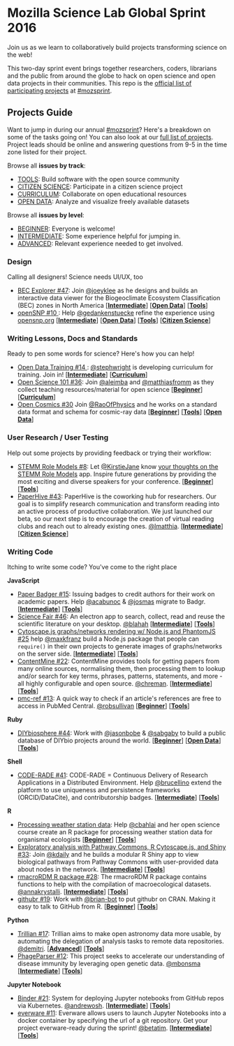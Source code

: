 # Mozilla Science Lab Global Sprint 2016

Join us as we learn to collaboratively build projects transforming science on the web!

This two-day sprint event brings together researchers, coders, librarians and the public from around the globe to hack on open science and open data projects in their communities. This repo is the [official list of participating projects](https://github.com/mozillascience/global-sprint-2016/issues) at [#mozsprint](http://mozillascience.org/global-sprint-2016).

## Projects Guide

Want to jump in during our annual [#mozsprint](http://mozillascience.org/global-sprint-2016)? Here's a breakdown on some of the tasks going on! You can also look at our [full list of projects](https://github.com/mozillascience/global-sprint-2016/issues?q=is%3Aissue+is%3Aopen+label%3AProject). Project leads should be online and answering questions from 9-5 in the time zone listed for their project.

Browse all **issues by track**:

* [TOOLS](https://github.com/mozillascience/global-sprint-2016/issues?q=is%3Aissue+is%3Aopen+label%3A%22%5BTrack%5D+Tools%22): Build software with the open source community
* [CITIZEN SCIENCE](https://github.com/mozillascience/global-sprint-2016/labels/%5BTrack%5D%20Citizen%20Science): Participate in a citizen science project
* [CURRICULUM](https://github.com/mozillascience/global-sprint-2016/issues?q=is%3Aissue+is%3Aopen+label%3A%22%5BTrack%5D+Open+Educational+Resources%22): Collaborate on open educational resources
* [OPEN DATA](https://github.com/mozillascience/global-sprint-2016/labels/%5BTrack%5D%20Open%20Data): Analyze and visualize freely available datasets

Browse all **issues by level**:
* [BEGINNER](https://github.com/mozillascience/global-sprint-2016/issues?q=is%3Aissue+is%3Aopen+label%3A%22%5Blevel%5D+Beginner%22): Everyone is welcome!
* [INTERMEDIATE](https://github.com/mozillascience/global-sprint-2016/issues?q=is%3Aissue+is%3Aopen+label%3A%22%5Blevel%5D+Intermediate%22): Some experience helpful for jumping in.
* [ADVANCED](https://github.com/mozillascience/global-sprint-2016/issues?q=is%3Aissue+is%3Aopen+label%3A%22%5Blevel%5D+Advanced%22): Relevant experience needed to get involved.

### Design

Calling all designers! Science needs UI/UX, too

* [BEC Explorer #47](https://github.com/mozillascience/global-sprint-2016/issues/47): Join [@joeyklee](https://github.com/joeyklee) as he designs and builds an interactive data viewer for the Biogeoclimate Ecosystem Classification (BEC) zones in North America  [**[Intermediate](https://github.com/mozillascience/global-sprint-2016/issues?q=is%3Aissue+is%3Aopen+label%3A%22%5Blevel%5D+Intermediate%22)**] [**[Open Data](https://github.com/mozillascience/global-sprint-2016/labels/%5BTrack%5D%20Open%20Data)**] [**[Tools](https://github.com/mozillascience/global-sprint-2016/issues?q=is%3Aissue+is%3Aopen+label%3A%22%5BTrack%5D+Tools%22)**]
* [ openSNP #10 ](https://github.com/mozillascience/global-sprint-2016/issues/10): Help [@gedankenstuecke](https://github.com/gedankenstuecke) refine the experience using [opensnp.org](http://opensnp.org/)  [**[Intermediate](https://github.com/mozillascience/global-sprint-2016/issues?q=is%3Aissue+is%3Aopen+label%3A%22%5Blevel%5D+Intermediate%22)**] [**[Open Data](https://github.com/mozillascience/global-sprint-2016/labels/%5BTrack%5D%20Open%20Data)**] [**[Tools](https://github.com/mozillascience/global-sprint-2016/issues?q=is%3Aissue+is%3Aopen+label%3A%22%5BTrack%5D+Tools%22)**] [**[Citizen Science](https://github.com/mozillascience/global-sprint-2016/labels/%5BTrack%5D%20Citizen%20Science)**]

### Writing Lessons, Docs and Standards

Ready to pen some words for science? Here's how you can help!

* [ Open Data Training #14 ](https://github.com/mozillascience/global-sprint-2016/issues/14): [@stephwright](https://github.com/stephwright) is developing curriculum for training. Join in! [**[Intermediate](https://github.com/mozillascience/global-sprint-2016/issues?q=is%3Aissue+is%3Aopen+label%3A%22%5Blevel%5D+Intermediate%22)**] [**[Curriculum](https://github.com/mozillascience/global-sprint-2016/issues?q=is%3Aissue+is%3Aopen+label%3A%22%5BTrack%5D+Open+Educational+Resources%22)**]
* [ Open Science 101 #36](https://github.com/mozillascience/global-sprint-2016/issues/36): Join  [@aleimba](https://github.com/aleimba) and [@matthiasfromm](https://github.com/matthiasfromm) as they collect teaching resources/material for open science [**[Beginner](https://github.com/mozillascience/global-sprint-2016/issues?q=is%3Aissue+is%3Aopen+label%3A%22%5Blevel%5D+Beginner%22)**] [**[Curriculum](https://github.com/mozillascience/global-sprint-2016/issues?q=is%3Aissue+is%3Aopen+label%3A%22%5BTrack%5D+Open+Educational+Resources%22)**]
* [Open Cosmics #30](https://github.com/mozillascience/global-sprint-2016/issues/30) Join [@RaoOfPhysics](https://github.com/RaoOfPhysics) and he works on a standard data format and schema for cosmic-ray data [**[Beginner](https://github.com/mozillascience/global-sprint-2016/issues?q=is%3Aissue+is%3Aopen+label%3A%22%5Blevel%5D+Beginner%22)**] [**[Tools](https://github.com/mozillascience/global-sprint-2016/issues?q=is%3Aissue+is%3Aopen+label%3A%22%5BTrack%5D+Tools%22)**]  [**[Open Data](https://github.com/mozillascience/global-sprint-2016/labels/%5BTrack%5D%20Open%20Data)**]

### User Research / User Testing

Help out some projects by providing feedback or trying their workflow:

* [STEMM Role Models #8](https://github.com/mozillascience/global-sprint-2016/issues/8): Let [@KirstieJane](https://github.com/KirstieJane) know [your thoughts on the STEMM Role Models](https://github.com/KirstieJane/STEMMRoleModels/issues/17) app. Inspire future generations by providing the most exciting and diverse speakers for your conference. [**[Beginner](https://github.com/mozillascience/global-sprint-2016/issues?q=is%3Aissue+is%3Aopen+label%3A%22%5Blevel%5D+Beginner%22)**] [**[Tools](https://github.com/mozillascience/global-sprint-2016/issues?q=is%3Aissue+is%3Aopen+label%3A%22%5BTrack%5D+Tools%22)**]
* [PaperHive #43](https://github.com/mozillascience/global-sprint-2016/issues/43): PaperHive is the coworking hub for researchers. Our goal is to simplify research communication and transform reading into an active process of productive collaboration. We just launched our beta, so our next step is to encourage the creation of virtual reading clubs and reach out to already existing ones. [@lmatthia](https://github.com/lmatthia). [**[Intermediate](https://github.com/mozillascience/global-sprint-2016/issues?q=is%3Aissue+is%3Aopen+label%3A%22%5Blevel%5D+Intermediate%22)**] [**[Citizen Science](https://github.com/mozillascience/global-sprint-2016/labels/%5BTrack%5D%20Citizen%20Science)**]

### Writing Code

Itching to write some code? You've come to the right place

**JavaScript**
* [Paper Badger #15](https://github.com/mozillascience/global-sprint-2016/issues/15): Issuing badges to credit authors for their work on academic papers. Help [@acabunoc](https://github.com/acabunoc) & [@josmas](https://github.com/josmas) migrate to Badgr. [**[Intermediate](https://github.com/mozillascience/global-sprint-2016/issues?q=is%3Aissue+is%3Aopen+label%3A%22%5Blevel%5D+Intermediate%22)**] [**[Tools](https://github.com/mozillascience/global-sprint-2016/issues?q=is%3Aissue+is%3Aopen+label%3A%22%5BTrack%5D+Tools%22)**]
* [Science Fair #46](https://github.com/mozillascience/global-sprint-2016/issues/46): An electron app to search, collect, read and reuse the scientific literature on your desktop. [@blahah](https://github.com/blahah) [**[Intermediate](https://github.com/mozillascience/global-sprint-2016/issues?q=is%3Aissue+is%3Aopen+label%3A%22%5Blevel%5D+Intermediate%22)**] [**[Tools](https://github.com/mozillascience/global-sprint-2016/issues?q=is%3Aissue+is%3Aopen+label%3A%22%5BTrack%5D+Tools%22)**]
* [Cytoscape.js graphs/networks rendering w/ Node.js and PhantomJS #25](https://github.com/mozillascience/global-sprint-2016/issues/25) help [@maxkfranz](https://github.com/maxkfranz) build a Node.js package that people can `require()` in their own projects to generate images of graphs/networks on the server side. [**[Intermediate](https://github.com/mozillascience/global-sprint-2016/issues?q=is%3Aissue+is%3Aopen+label%3A%22%5Blevel%5D+Intermediate%22)**] [**[Tools](https://github.com/mozillascience/global-sprint-2016/issues?q=is%3Aissue+is%3Aopen+label%3A%22%5BTrack%5D+Tools%22)**]
* [ContentMine #22](https://github.com/mozillascience/global-sprint-2016/issues/22): ContentMine provides tools for getting papers from many online sources, normalising them, then processing them to lookup and/or search for key terms, phrases, patterns, statements, and more - all highly configurable and open source. [@chreman](https://github.com/chreman). [**[Intermediate](https://github.com/mozillascience/global-sprint-2016/issues?q=is%3Aissue+is%3Aopen+label%3A%22%5Blevel%5D+Intermediate%22)**] [**[Tools](https://github.com/mozillascience/global-sprint-2016/issues?q=is%3Aissue+is%3Aopen+label%3A%22%5BTrack%5D+Tools%22)**]
* [pmc-ref #13](https://github.com/mozillascience/global-sprint-2016/issues/13): A quick way to check if an article's references are free to access in PubMed Central. [@robsullivan](https://github.com/robsullivan) [**[Beginner](https://github.com/mozillascience/global-sprint-2016/issues?q=is%3Aissue+is%3Aopen+label%3A%22%5Blevel%5D+Beginner%22)**] [**[Tools](https://github.com/mozillascience/global-sprint-2016/issues?q=is%3Aissue+is%3Aopen+label%3A%22%5BTrack%5D+Tools%22)**]

**Ruby**
* [DIYbiosphere #44](https://github.com/mozillascience/global-sprint-2016/issues/44): Work with [@jasonbobe](https://github.com/jasonbobe) & [@sabgaby](https://github.com/sabgaby) to build a public database of DIYbio projects around the world. [**[Beginner](https://github.com/mozillascience/global-sprint-2016/issues?q=is%3Aissue+is%3Aopen+label%3A%22%5Blevel%5D+Beginner%22)**] [**[Open Data](https://github.com/mozillascience/global-sprint-2016/labels/%5BTrack%5D%20Open%20Data)**] [**[Tools](https://github.com/mozillascience/global-sprint-2016/issues?q=is%3Aissue+is%3Aopen+label%3A%22%5BTrack%5D+Tools%22)**]

**Shell**
* [CODE-RADE #41](https://github.com/mozillascience/global-sprint-2016/issues/41): CODE-RADE = Continuous Delivery of Research Applications in a Distributed Environment. Help [@brucellino](https://github.com/brucellino) extend the platform to use uniqueness and persistence frameworks (ORCID/DataCite), and contributorship badges. [**[Intermediate](https://github.com/mozillascience/global-sprint-2016/issues?q=is%3Aissue+is%3Aopen+label%3A%22%5Blevel%5D+Intermediate%22)**] [**[Tools](https://github.com/mozillascience/global-sprint-2016/issues?q=is%3Aissue+is%3Aopen+label%3A%22%5BTrack%5D+Tools%22)**]

**R**
* [Processing weather station data](https://github.com/mozillascience/global-sprint-2016/issues/35): Help [@cbahlai](https://github.com/cbahlai) and her open science course create an R package for processing weather station data for organismal ecologists [**[Beginner](https://github.com/mozillascience/global-sprint-2016/issues?q=is%3Aissue+is%3Aopen+label%3A%22%5Blevel%5D+Beginner%22)**] [**[Tools](https://github.com/mozillascience/global-sprint-2016/issues?q=is%3Aissue+is%3Aopen+label%3A%22%5BTrack%5D+Tools%22)**]
* [Exploratory analysis with Pathway Commons, R Cytoscape.js, and Shiny #33](https://github.com/mozillascience/global-sprint-2016/issues/33): Join [@kdaily](https://github.com/kdaily) and he builds a modular R Shiny app to view biological pathways from Pathway Commons with user-provided data about nodes in the network. [**[Intermediate](https://github.com/mozillascience/global-sprint-2016/issues?q=is%3Aissue+is%3Aopen+label%3A%22%5Blevel%5D+Intermediate%22)**] [**[Tools](https://github.com/mozillascience/global-sprint-2016/issues?q=is%3Aissue+is%3Aopen+label%3A%22%5BTrack%5D+Tools%22)**]
* [rmacroRDM R package #28](https://github.com/mozillascience/global-sprint-2016/issues/28): The rmacroRDM R package contains functions to help with the compilation of macroecological datasets. [@annakrystalli](https://github.com/annakrystalli). [**[Intermediate](https://github.com/mozillascience/global-sprint-2016/issues?q=is%3Aissue+is%3Aopen+label%3A%22%5Blevel%5D+Intermediate%22)**] [**[Tools](https://github.com/mozillascience/global-sprint-2016/issues?q=is%3Aissue+is%3Aopen+label%3A%22%5BTrack%5D+Tools%22)**]
* [githubr #19](https://github.com/mozillascience/global-sprint-2016/issues/19): Work with [@brian-bot](https://github.com/brian-bot) to put githubr on CRAN. Making it easy to talk to GitHub from R. [**[Beginner](https://github.com/mozillascience/global-sprint-2016/issues?q=is%3Aissue+is%3Aopen+label%3A%22%5Blevel%5D+Beginner%22)**] [**[Tools](https://github.com/mozillascience/global-sprint-2016/issues?q=is%3Aissue+is%3Aopen+label%3A%22%5BTrack%5D+Tools%22)**]

**Python**
* [Trillian #17](https://github.com/mozillascience/global-sprint-2016/issues/17): Trillian aims to make open astronomy data more usable, by automating the delegation of analysis tasks to remote data repositories. [@demitri](https://github.com/demitri). [**[Advanced](https://github.com/mozillascience/global-sprint-2016/issues?q=is%3Aissue+is%3Aopen+label%3A%22%5Blevel%5D+Advanced%22)**] [**[Tools](https://github.com/mozillascience/global-sprint-2016/issues?q=is%3Aissue+is%3Aopen+label%3A%22%5BTrack%5D+Tools%22)**]
* [PhageParser #12](https://github.com/mozillascience/global-sprint-2016/issues/12): This project seeks to accelerate our understanding of disease immunity by leveraging open genetic data. [@mbonsma](https://github.com/mbonsma) [**[Intermediate](https://github.com/mozillascience/global-sprint-2016/issues?q=is%3Aissue+is%3Aopen+label%3A%22%5Blevel%5D+Intermediate%22)**] [**[Tools](https://github.com/mozillascience/global-sprint-2016/issues?q=is%3Aissue+is%3Aopen+label%3A%22%5BTrack%5D+Tools%22)**]

**Jupyter Notebook**
* [Binder #21](https://github.com/mozillascience/global-sprint-2016/issues/21): System for deploying Jupyter notebooks from GitHub repos via Kubernetes. [@andrewosh](https://github.com/andrewosh). [**[Intermediate](https://github.com/mozillascience/global-sprint-2016/issues?q=is%3Aissue+is%3Aopen+label%3A%22%5Blevel%5D+Intermediate%22)**] [**[Tools](https://github.com/mozillascience/global-sprint-2016/issues?q=is%3Aissue+is%3Aopen+label%3A%22%5BTrack%5D+Tools%22)**]
* [everware #11](https://github.com/mozillascience/global-sprint-2016/issues/11): Everware allows users to launch Jupyter Notebooks into a docker container by specifying the url of a git repository. Get your project everware-ready during the sprint! [@betatim](https://github.com/betatim). [**[Intermediate](https://github.com/mozillascience/global-sprint-2016/issues?q=is%3Aissue+is%3Aopen+label%3A%22%5Blevel%5D+Intermediate%22)**] [**[Tools](https://github.com/mozillascience/global-sprint-2016/issues?q=is%3Aissue+is%3Aopen+label%3A%22%5BTrack%5D+Tools%22)**]
